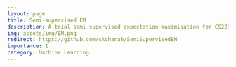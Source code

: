 ```yaml
---
layout: page
title: Semi-supervised EM
description: A trial semi-supervised expectation-maximisation for CS229 coursework.
img: assets/img/EM.png
redirect: https://github.com/skchanah/SemiSupervisedEM
importance: 1
category: Machine Learning
---
```

